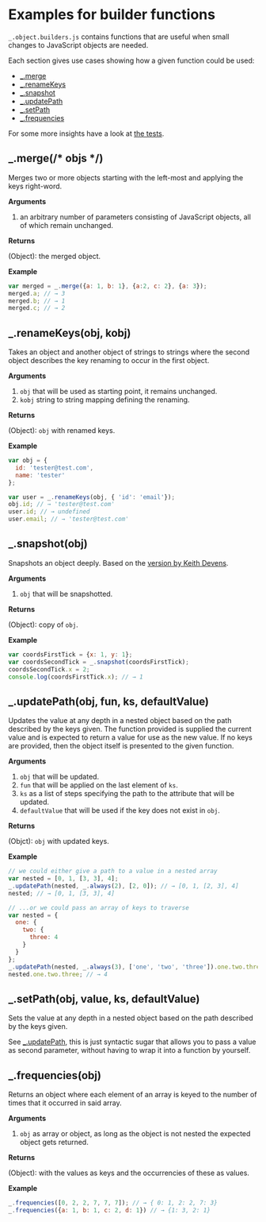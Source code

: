 Examples for builder functions
===================

`_.object.builders.js` contains functions that are useful when small changes to JavaScript 
objects are needed.

Each section gives use cases showing how a given function could be used:

 * [_.merge](#_merge-objs-)
 * [_.renameKeys](#_renamekeysobj-kobj)
 * [_.snapshot](#_snapshotobj)
 * [_.updatePath](#_updatepathobj-fun-ks-defaultvalue)
 * [_.setPath](#_setpathobj-value-ks-defaultvalue)
 * [_.frequencies](#_frequenciesobj)

For some more insights have a look at [the tests](https://github.com/TheNodeILs/lodash-contrib/blob/master/test/object.builders.js).

_.merge(/* objs */)
-------------------

Merges two or more objects starting with the left-most and applying the keys right-word.

**Arguments**

 1. an arbitrary number of parameters consisting of JavaScript objects, all of which remain unchanged.

**Returns**

(Object): the merged object.

**Example**

```javascript
var merged = _.merge({a: 1, b: 1}, {a:2, c: 2}, {a: 3});
merged.a; // → 3
merged.b; // → 1
merged.c; // → 2
```

_.renameKeys(obj, kobj)
-----------------------

Takes an object and another object of strings to strings where the second object describes 
the key renaming to occur in the first object.

**Arguments**

 1. `obj` that will be used as starting point, it remains unchanged.
 2. `kobj` string to string mapping defining the renaming.

**Returns**

(Object): `obj` with renamed keys.

**Example**

```javascript
var obj = {
  id: 'tester@test.com',
  name: 'tester'
};

var user = _.renameKeys(obj, { 'id': 'email'});
obj.id; // → 'tester@test.com'
user.id; // → undefined
user.email; // → 'tester@test.com'
```

_.snapshot(obj)
---------------

Snapshots an object deeply. Based on the [version by Keith Devens](http://archive.today/FVuq2).
 
**Arguments**

 1. `obj` that will be snapshotted.

**Returns**

(Object): copy of `obj`.

**Example**

```javascript
var coordsFirstTick = {x: 1, y: 1};
var coordsSecondTick = _.snapshot(coordsFirstTick);
coordsSecondTick.x = 2;
console.log(coordsFirstTick.x); // → 1
```

_.updatePath(obj, fun, ks, defaultValue)
----------------------------------------

Updates the value at any depth in a nested object based on the path described by 
the keys given. The function provided is supplied the current value and is expected 
to return a value for use as the new value. If no keys are provided, then the object 
itself is presented to the given function.

**Arguments**

 1. `obj` that will be updated.
 2. `fun` that will be applied on the last element of `ks`.
 3. `ks` as a list of steps specifying the path to the attribute that will be updated.
 4. `defaultValue` that will be used if the key does not exist in `obj`.

**Returns**

(Objct): `obj` with updated keys.

**Example**

```javascript
// we could either give a path to a value in a nested array
var nested = [0, 1, [3, 3], 4];
_.updatePath(nested, _.always(2), [2, 0]); // → [0, 1, [2, 3], 4]
nested; // → [0, 1, [3, 3], 4]

// ...or we could pass an array of keys to traverse
var nested = {
  one: {
    two: {
      three: 4
    }
  }
};
_.updatePath(nested, _.always(3), ['one', 'two', 'three']).one.two.three; // → 3
nested.one.two.three; // → 4
```

_.setPath(obj, value, ks, defaultValue)
----------------------------------------

Sets the value at any depth in a nested object based on the path described by the keys given.

See [_.updatePath](#_updatepathobj-fun-ks-defaultvalue), this is just syntactic sugar that allows you to pass a value as second 
parameter, without having to wrap it into a function by yourself.


_.frequencies(obj)
------------------------------

Returns an object where each element of an array is keyed to the number of times that 
it occurred in said array.

**Arguments**

1. `obj` as array or object, as long as the object is not nested the expected object
gets returned.

**Returns**

(Object): with the values as keys and the occurrencies of these as values.

**Example**

```javascript
_.frequencies([0, 2, 2, 7, 7, 7]); // → { 0: 1, 2: 2, 7: 3}
_.frequencies({a: 1, b: 1, c: 2, d: 1}) // → {1: 3, 2: 1}
```
